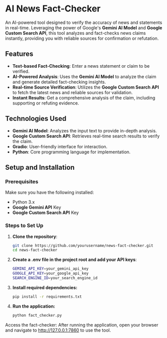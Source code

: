 # AI News Fact-Checker

An AI-powered tool designed to verify the accuracy of news and statements in real-time. Leveraging the power of Google's **Gemini AI Model** and **Google Custom Search API**, this tool analyzes and fact-checks news claims instantly, providing you with reliable sources for confirmation or refutation.

## Features

- **Text-based Fact-Checking**: Enter a news statement or claim to be verified.
- **AI-Powered Analysis**: Uses the **Gemini AI Model** to analyze the claim and generate detailed fact-checking insights.
- **Real-time Source Verification**: Utilizes the **Google Custom Search API** to fetch the latest news and reliable sources for validation.
- **Instant Results**: Get a comprehensive analysis of the claim, including supporting or refuting evidence.

## Technologies Used

- **Gemini AI Model**: Analyzes the input text to provide in-depth analysis.
- **Google Custom Search API**: Retrieves real-time search results to verify the claim.
- **Gradio**: User-friendly interface for interaction.
- **Python**: Core programming language for implementation.

## Setup and Installation

### Prerequisites

Make sure you have the following installed:

- Python 3.x
- **Google Gemini API** Key
- **Google Custom Search API** Key

### Steps to Set Up

1. **Clone the repository**:
   ```bash
   git clone https://github.com/yourusername/news-fact-checker.git
   cd news-fact-checker
   
2. **Create a .env file in the project root and add your API keys**:
   ```bash
   GEMINI_API_KEY=your_gemini_api_key
   GOOGLE_API_KEY=your_google_api_key
   SEARCH_ENGINE_ID=your_search_engine_id
   
3. **Install required dependencies:**
   ```bash
   pip install -r requirements.txt

4. **Run the application:**
   ```bash
   python fact_checker.py

Access the fact-checker: After running the application, open your browser and navigate to http://127.0.0.1:7860 to use the tool.



